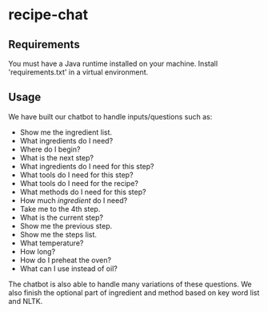 # recipe-chat


## Requirements

You must have a Java runtime installed on your machine. Install 'requirements.txt' in a virtual environment.

## Usage

We have built our chatbot to handle inputs/questions such as:
- Show me the ingredient list.
- What ingredients do I need?
- Where do I begin?
- What is the next step?
- What ingredients do I need for this step?
- What tools do I need for this step?
- What tools do I need for the recipe?
- What methods do I need for this step?
- How much *ingredient* do I need?
- Take me to the 4th step.
- What is the current step?
- Show me the previous step.
- Show me the steps list.
- What temperature?
- How long?
- How do I preheat the oven?
- What can I use instead of oil?

The chatbot is also able to handle many variations of these questions.
We also finish the optional part of ingredient and method based on key word list and NLTK.
